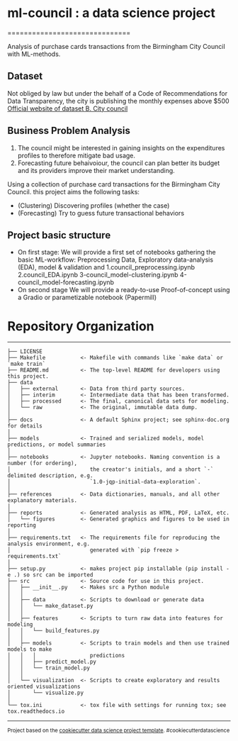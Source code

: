 # ml-council : a data science project
==============================

Analysis of  purchase cards transactions from the Birmingham City Council with ML-methods.

## Dataset
Not obliged by law but under the behalf of a Code of Recommendations for Data Transparency, the city is publishing the monthly expenses above $500
[Official website of dataset B. City council](https://data.birmingham.gov.uk/dataset/purchase-card-transactions)

## Business Problem Analysis

1. The council might be interested in gaining insights on the expenditures profiles to therefore mitigate bad usage. 
2. Forecasting future behaivoiour, the council  can plan better its budget and its providers improve their market understanding.

Using a collection of purchase card transactions for the Birmingham City Council. this project aims  the following tasks:
* (Clustering) Discovering profiles (whether the case) 
* (Forecasting) Try to guess future transactional behaviors


## Project basic structure

* On first stage: We will provide a first set of notebooks gathering the basic ML-workflow: Preprocessing Data, Exploratory data-analysis (EDA), model & validation and 1.council_preprocessing.ipynb 
2.council_EDA.ipynb 
3-council_model-clustering.ipynb 
4-council_model-forecasting.ipynb 
* On second stage  We will provide a ready-to-use Proof-of-concept  using a Gradio or parametizable notebook (Papermill)

# Repository Organization
------------

    ├── LICENSE
    ├── Makefile           <- Makefile with commands like `make data` or `make train`
    ├── README.md          <- The top-level README for developers using this project.
    ├── data
    │   ├── external       <- Data from third party sources.
    │   ├── interim        <- Intermediate data that has been transformed.
    │   ├── processed      <- The final, canonical data sets for modeling.
    │   └── raw            <- The original, immutable data dump.
    │
    ├── docs               <- A default Sphinx project; see sphinx-doc.org for details
    │
    ├── models             <- Trained and serialized models, model predictions, or model summaries
    │
    ├── notebooks          <- Jupyter notebooks. Naming convention is a number (for ordering),
    │                         the creator's initials, and a short `-` delimited description, e.g.
    │                         `1.0-jqp-initial-data-exploration`.
    │
    ├── references         <- Data dictionaries, manuals, and all other explanatory materials.
    │
    ├── reports            <- Generated analysis as HTML, PDF, LaTeX, etc.
    │   └── figures        <- Generated graphics and figures to be used in reporting
    │
    ├── requirements.txt   <- The requirements file for reproducing the analysis environment, e.g.
    │                         generated with `pip freeze > requirements.txt`
    │
    ├── setup.py           <- makes project pip installable (pip install -e .) so src can be imported
    ├── src                <- Source code for use in this project.
    │   ├── __init__.py    <- Makes src a Python module
    │   │
    │   ├── data           <- Scripts to download or generate data
    │   │   └── make_dataset.py
    │   │
    │   ├── features       <- Scripts to turn raw data into features for modeling
    │   │   └── build_features.py
    │   │
    │   ├── models         <- Scripts to train models and then use trained models to make
    │   │   │                 predictions
    │   │   ├── predict_model.py
    │   │   └── train_model.py
    │   │
    │   └── visualization  <- Scripts to create exploratory and results oriented visualizations
    │       └── visualize.py
    │
    └── tox.ini            <- tox file with settings for running tox; see tox.readthedocs.io


--------

<p><small>Project based on the <a target="_blank" href="https://drivendata.github.io/cookiecutter-data-science/">cookiecutter data science project template</a>. #cookiecutterdatascience</small></p>
